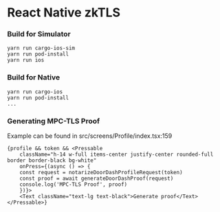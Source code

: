 # React Native zkTLS


### Build for Simulator

```
yarn run cargo-ios-sim
yarn run pod-install
yarn run ios
```


### Build for Native

```
yarn run cargo-ios
yarn run pod-install
...
```


### Generating MPC-TLS Proof

Example can be found in src/screens/Profile/index.tsx:159

```
{profile && token && <Pressable
    className="h-14 w-full items-center justify-center rounded-full border border-black bg-white"
    onPress={(async () => {
    const request = notarizeDoorDashProfileRequest(token)
    const proof = await generateDoorDashProof(request)
    console.log('MPC-TLS Proof', proof)
    })}>
    <Text className="text-lg text-black">Generate proof</Text>
</Pressable>}
```
